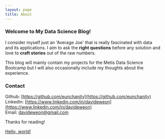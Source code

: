 ```yaml
---
layout: page
title: About
---
```


### Welcome to My Data Science Blog!

I consider myself just an 'Average Joe' that is really fascinated with data and its applications. I aim to ask the **right questions** before any solution and love to **craft stories** out of the raw numbers.  

This blog will mainly contain my projects for the Metis Data Science Bootcamp but I will also occasionally include my thoughts about the experience.

### Contact
Github:			[https://github.com/eunchanity](https://github.com/eunchanity)<br/>
LinkedIn:       [https://www.linkedin.com/in/davideweon](https://www.linkedin.com/in/davideweon)<br/>
Email:			[davideweon@gmail.com](<mailto:davideweon@gmail.com>)

Thanks for reading!

<a href="https://www.linkedin.com/in/davideweon" target="_blank">Hello, world!</a>